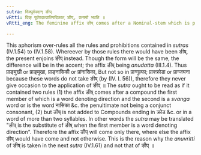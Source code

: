 ```yaml
---
sutra: दिक्पूर्वपदान् ङीप्
vRtti: दिक् पूर्वपदात्प्रातिपदिकात् ङीप्, प्रत्ययो भवति ॥
vRtti_eng: The feminine affix ङीप् comes after a Nominal-stem which is preceded by a word signifying direction.

---
```

This aphorism over-rules all the rules and prohibitions contained in _sutras_ (IV.1.54) to (IV.1.58). Whereever by those rules there would have been ङीष्, the present enjoins ङीप् instead. Though the form will be the same, the difference will be in the accent; the affix ङीप् being _anudatta_ (III.1.4). Thus प्राङ्मुखी or प्राङ्मुखा, प्राङ्नासिकी or प्रांनासिका, But not so in प्राग्गुल्फा; प्राक्क्रोडा or प्राग्जघना because these words do not take ङीष् (by (IV. I. 56)), therefore they never give occasion to the application of ङीप् ॥ The _sutra_ ought to be read as if it contained two rules (1) the affix ङीष् comes after a compound the first member of which is a word denoting direction and the second is a _svanga_ word or is the word नासिका &c. the penultimate not being a conjunct consonant, (2) but ङीष् is not added to Compounds ending in क्रोड &c. or in a word of more than two syllables. In other words the _sutra_ may be translated "ङीप् is the substitute of ङीष् when the first member is a word denoting direction". Therefore the affix ङीप् will come only there, where else the affix ङीष् would have come and not otherwise. This is the reason why the _anuvritti_ of ङीष् is taken in the next _sutra_ (IV.1.61) and not that of ङीप् ॥
